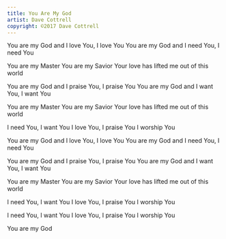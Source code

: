 ```yaml
---
title: You Are My God
artist: Dave Cottrell
copyright: ©2017 Dave Cottrell
---
```

You are my God
and I love You, I love You
You are my God
and I need You, I need You

 You are my Master
 You are my Savior
 Your love has lifted me
  out of this world

You are my God
and I praise You, I praise You
You are my God
and I want You, I want You

 You are my Master
 You are my Savior
 Your love has lifted me
  out of this world

  I need You, I want You
  I love You, I praise You
  I worship You

You are my God
and I love You, I love You
You are my God
and I need You, I need You

You are my God
and I praise You, I praise You
You are my God
and I want You, I want You

 You are my Master
 You are my Savior
 Your love has lifted me
  out of this world

  I need You, I want You
  I love You, I praise You
  I worship You

  I need You, I want You
  I love You, I praise You
  I worship You

 You are my God



```

```